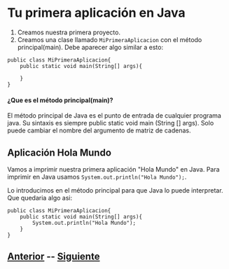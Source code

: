# Tu primera aplicación en Java

1. Creamos nuestra primera proyecto.
2. Creamos una clase llamado `MiPrimeraAplicacion` con el método principal(main). Debe aparecer algo similar a esto:
```
public class MiPrimeraAplicacion{
	public static void main(String[] args){
	
	}
}
```
#### ¿Que es el método principal(main)?
El método principal de Java es el punto de entrada de cualquier programa java. Su sintaxis es siempre public static void main (String [] args). Solo puede cambiar el nombre del argumento de matriz de cadenas.

## Aplicación Hola Mundo
Vamos a imprimir nuestra primera aplicación "Hola Mundo" en Java. Para imprimir en Java usamos `System.out.println("Hola Mundo");`.

Lo introducimos en el método principal para que Java lo puede interpretar. Que quedaria algo asi:
```
public class MiPrimeraAplicacion{
	public static void main(String[] args){
		System.out.println("Hola Mundo");
	}
}
```

## [Anterior](page0.md)  --  [Siguiente](page2.md)